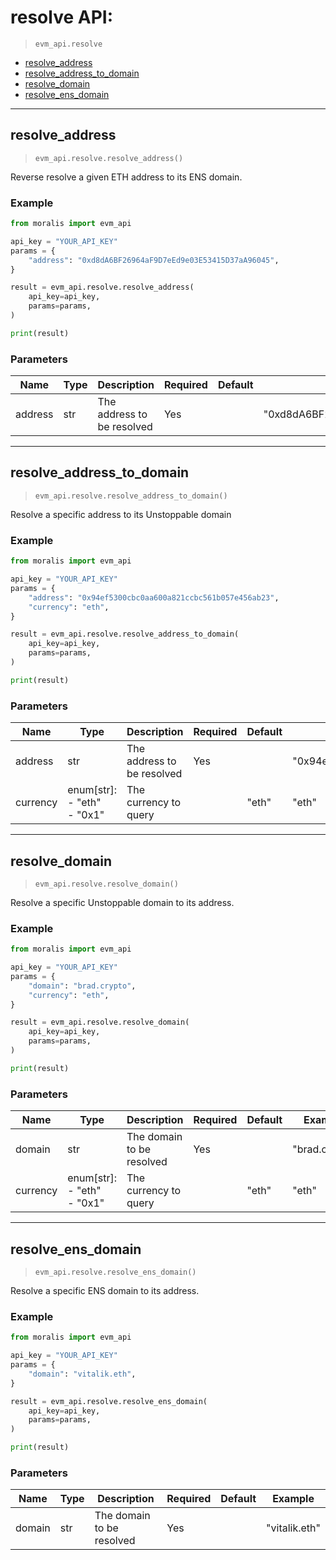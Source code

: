 # resolve API:

> `evm_api.resolve`

- [resolve_address](#resolve_address)
- [resolve_address_to_domain](#resolve_address_to_domain)
- [resolve_domain](#resolve_domain)
- [resolve_ens_domain](#resolve_ens_domain)


---
## resolve_address

> `evm_api.resolve.resolve_address()`

Reverse resolve a given ETH address to its ENS domain.


### Example
```python
from moralis import evm_api

api_key = "YOUR_API_KEY"
params = {
    "address": "0xd8dA6BF26964aF9D7eEd9e03E53415D37aA96045", 
}

result = evm_api.resolve.resolve_address(
    api_key=api_key,
    params=params,
)

print(result)

```

### Parameters

| Name | Type | Description | Required | Default | Example |
|------|------|-------------|----------|---------|---------|
| address | str | The address to be resolved | Yes |  | "0xd8dA6BF26964aF9D7eEd9e03E53415D37aA96045" |



---
## resolve_address_to_domain

> `evm_api.resolve.resolve_address_to_domain()`

Resolve a specific address to its Unstoppable domain


### Example
```python
from moralis import evm_api

api_key = "YOUR_API_KEY"
params = {
    "address": "0x94ef5300cbc0aa600a821ccbc561b057e456ab23", 
    "currency": "eth", 
}

result = evm_api.resolve.resolve_address_to_domain(
    api_key=api_key,
    params=params,
)

print(result)

```

### Parameters

| Name | Type | Description | Required | Default | Example |
|------|------|-------------|----------|---------|---------|
| address | str | The address to be resolved | Yes |  | "0x94ef5300cbc0aa600a821ccbc561b057e456ab23" |
| currency | enum[str]: <br/>- "eth"<br/>- "0x1" | The currency to query |  | "eth" | "eth" |



---
## resolve_domain

> `evm_api.resolve.resolve_domain()`

Resolve a specific Unstoppable domain to its address.


### Example
```python
from moralis import evm_api

api_key = "YOUR_API_KEY"
params = {
    "domain": "brad.crypto", 
    "currency": "eth", 
}

result = evm_api.resolve.resolve_domain(
    api_key=api_key,
    params=params,
)

print(result)

```

### Parameters

| Name | Type | Description | Required | Default | Example |
|------|------|-------------|----------|---------|---------|
| domain | str | The domain to be resolved | Yes |  | "brad.crypto" |
| currency | enum[str]: <br/>- "eth"<br/>- "0x1" | The currency to query |  | "eth" | "eth" |



---
## resolve_ens_domain

> `evm_api.resolve.resolve_ens_domain()`

Resolve a specific ENS domain to its address.


### Example
```python
from moralis import evm_api

api_key = "YOUR_API_KEY"
params = {
    "domain": "vitalik.eth", 
}

result = evm_api.resolve.resolve_ens_domain(
    api_key=api_key,
    params=params,
)

print(result)

```

### Parameters

| Name | Type | Description | Required | Default | Example |
|------|------|-------------|----------|---------|---------|
| domain | str | The domain to be resolved | Yes |  | "vitalik.eth" |





